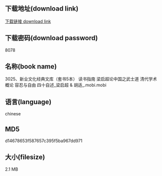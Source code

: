 ## 下载地址(download link)
[下载链接 download link](https://voluble-croquembouche-d321dc.netlify.app/?s=3025%E3%80%81%E6%96%B0%E4%B8%9A%E6%96%87%E5%8C%96%E7%BB%8F%E5%85%B8%E6%96%87%E5%BA%93%EF%BC%88%E5%A5%97%E4%B9%A65%E6%9C%AC%EF%BC%89+%E8%AF%BB%E4%B9%A6%E6%8C%87%E5%8D%97+%E6%A2%81%E5%90%AF%E8%B6%85%E8%AE%BA%E4%B8%AD%E5%9B%BD%E4%B9%8B%E6%AD%A6%E5%A3%AB%E9%81%93+%E6%B8%85%E4%BB%A3%E5%AD%A6%E6%9C%AF%E6%A6%82%E8%AE%BA+%E5%AE%B9%E5%BF%8D%E4%B8%8E%E8%87%AA%E7%94%B1+%E5%9B%9B%E5%8D%81%E8%87%AA%E8%BF%B0_%E6%A2%81%E5%90%AF%E8%B6%85+%26+%E8%83%A1%E9%80%82_.mobi)

## 下载密码(download password)
8078

## 名称(book name)
3025、新业文化经典文库（套书5本） 读书指南 梁启超论中国之武士道 清代学术概论 容忍与自由 四十自述_梁启超 & 胡适_.mobi.mobi

## 语言(language)
chinese

## MD5
d14678653f587657c395f5ba967dd971

## 大小(filesize)
2.1 MB
